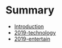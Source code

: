 # Summary

* [Introduction](README.md)
* [2019-technology](entertain/README.md)
* [2019-entertain](entertain/README.md)

